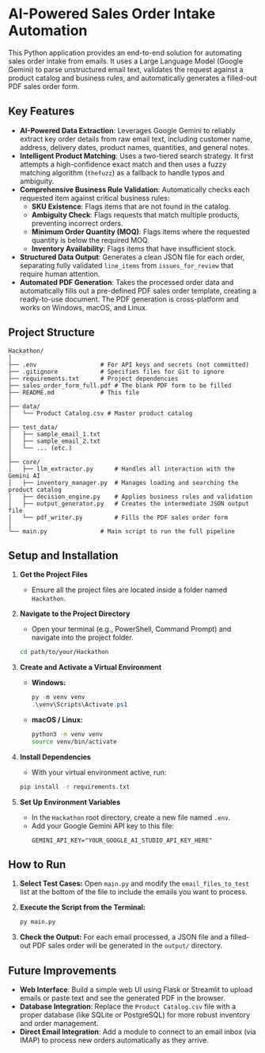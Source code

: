 # AI-Powered Sales Order Intake Automation

This Python application provides an end-to-end solution for automating sales order intake from emails. It uses a Large Language Model (Google Gemini) to parse unstructured email text, validates the request against a product catalog and business rules, and automatically generates a filled-out PDF sales order form.

## Key Features

- **AI-Powered Data Extraction**: Leverages Google Gemini to reliably extract key order details from raw email text, including customer name, address, delivery dates, product names, quantities, and general notes.
- **Intelligent Product Matching**: Uses a two-tiered search strategy. It first attempts a high-confidence exact match and then uses a fuzzy matching algorithm (`thefuzz`) as a fallback to handle typos and ambiguity.
- **Comprehensive Business Rule Validation**: Automatically checks each requested item against critical business rules:
  - **SKU Existence**: Flags items that are not found in the catalog.
  - **Ambiguity Check**: Flags requests that match multiple products, preventing incorrect orders.
  - **Minimum Order Quantity (MOQ)**: Flags items where the requested quantity is below the required MOQ.
  - **Inventory Availability**: Flags items that have insufficient stock.
- **Structured Data Output**: Generates a clean JSON file for each order, separating fully validated `line_items` from `issues_for_review` that require human attention.
- **Automated PDF Generation**: Takes the processed order data and automatically fills out a pre-defined PDF sales order template, creating a ready-to-use document. The PDF generation is cross-platform and works on Windows, macOS, and Linux.

## Project Structure

```
Hackathon/
│
├── .env                  # For API keys and secrets (not committed)
├── .gitignore            # Specifies files for Git to ignore
├── requirements.txt      # Project dependencies
├── sales_order_form_full.pdf # The blank PDF form to be filled
├── README.md             # This file
│
├── data/
│   └── Product Catalog.csv # Master product catalog
│
├── test_data/
│   ├── sample_email_1.txt
│   ├── sample_email_2.txt
│   └── ... (etc.)
│
├── core/
│   ├── llm_extractor.py      # Handles all interaction with the Gemini AI
│   ├── inventory_manager.py  # Manages loading and searching the product catalog
│   ├── decision_engine.py    # Applies business rules and validation
│   ├── output_generator.py   # Creates the intermediate JSON output file
│   └── pdf_writer.py         # Fills the PDF sales order form
│
└── main.py               # Main script to run the full pipeline
```

## Setup and Installation

1.  **Get the Project Files**
    - Ensure all the project files are located inside a folder named `Hackathon`.

2.  **Navigate to the Project Directory**
    - Open your terminal (e.g., PowerShell, Command Prompt) and navigate into the project folder.
    ```bash
    cd path/to/your/Hackathon
    ```

3.  **Create and Activate a Virtual Environment**
    - **Windows:**
      ```powershell
      py -m venv venv
      .\venv\Scripts\Activate.ps1
      ```
    - **macOS / Linux:**
      ```bash
      python3 -m venv venv
      source venv/bin/activate
      ```

4.  **Install Dependencies**
    - With your virtual environment active, run:
    ```bash
    pip install -r requirements.txt
    ```

5.  **Set Up Environment Variables**
    - In the `Hackathon` root directory, create a new file named `.env`.
    - Add your Google Gemini API key to this file:
      ```
      GEMINI_API_KEY="YOUR_GOOGLE_AI_STUDIO_API_KEY_HERE"
      ```

## How to Run

1.  **Select Test Cases:** Open `main.py` and modify the `email_files_to_test` list at the bottom of the file to include the emails you want to process.

2.  **Execute the Script from the Terminal:**
    ```bash
    py main.py
    ```

3.  **Check the Output:** For each email processed, a JSON file and a filled-out PDF sales order will be generated in the `output/` directory.

## Future Improvements

- **Web Interface**: Build a simple web UI using Flask or Streamlit to upload emails or paste text and see the generated PDF in the browser.
- **Database Integration**: Replace the `Product Catalog.csv` file with a proper database (like SQLite or PostgreSQL) for more robust inventory and order management.
- **Direct Email Integration**: Add a module to connect to an email inbox (via IMAP) to process new orders automatically as they arrive.